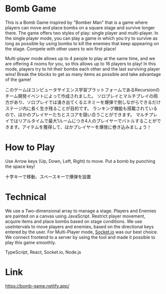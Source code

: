 # Bomb Game
This is a Bomb Game inspired by "Bomber Man" that is a game where players can move and place bombs on a square stage and survive longer there.
The game offers two styles of play: single player and multi-player. In the single player mode, you can play a game in which you try to survive as long as possible by using bombs to kill the enemies that keep appearing on the stage. Compete with other users to win first place!

Multi-player mode allows up to 4 people to play at the same time, and we are offering 4 rooms for you, so this allows up to 16 players to play!
In this mode, players try to hit their bombs each other and the last surviving player wins! Break the blocks to get as many items as possible and take advantage of the game!

このゲームはコンピュータサイエンス学習プラットフォームであるRecursionのチーム開発イベントによって作成されました。
ソロプレイとマルチプレイの両方があり、ソロプレイでは湧き出てくるエネミーを爆弾で倒しながらできるだけステージ内に長く生き残ることが目的です。
ランキング機能も搭載されているので、ほかのプレイヤーたちとスコアを競い合うことができます。
マルチプレイではリアルタイムで最大1ルームにつき4人のプレイヤーでバトルすることができます。アイテムを獲得して、ほかプレイヤーを爆発に巻き込みましょう！

# How to Play
Use Arrow keys (Up, Down, Left, Right) to move. Put a bomb by punching the space key!

十字キーで移動、スペースキーで爆弾を設置

# Technical
We use a Two-dimensional array to manage a stage. Players and Enemies are painted on a canvas using JavaScript. Restrict player movement, acquire items and place bombs based on stage conditions. We use useIntervals to move players and enemies, based on the directional keys entered by the user.
For Multi-Player mode, [Socket.io](https://github.com/socketio) was our best choice. We connect frontend to a server by using the tool and made it possible to play this game smoothly.

TypeScript, React, Socket.io, Node.js

# Link
https://bomb-game.netlify.app/
